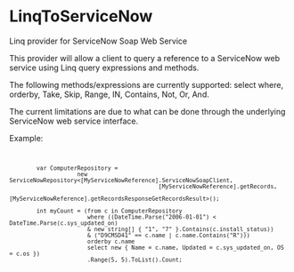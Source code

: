 LinqToServiceNow
================

Linq provider for ServiceNow Soap Web Service

This provider will allow a client to query a reference to a ServiceNow web service using Linq query expressions and methods.

The following methods/expressions are currently supported: select where, orderby, Take, Skip, Range, IN, Contains, Not, Or, And.

The current limitations are due to what can be done through the underlying ServiceNow web service interface.

Example:
<code>

            var ComputerRepository =
                        new ServiceNowRepository<[MyServiceNowReference].ServiceNowSoapClient, 
                                                [MyServiceNowReference].getRecords, 
                                                [MyServiceNowReference].getRecordsResponseGetRecordsResult>();

            int myCount = (from c in ComputerRepository
                           where ((DateTime.Parse("2006-01-01") < DateTime.Parse(c.sys_updated_on)
                           & new string[] { "1", "7" }.Contains(c.install_status))
                           & ("D9CMSD41" == c.name | c.name.Contains("R")))
                           orderby c.name
                           select new { Name = c.name, Updated = c.sys_updated_on, OS = c.os })
                           .Range(5, 5).ToList().Count;
</code>
